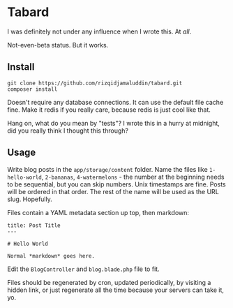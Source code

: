 # Tabard

I was definitely not under any influence when I wrote this. At _all_.

Not-even-beta status. But it works.

## Install

```
git clone https://github.com/rizqidjamaluddin/tabard.git
composer install
```

Doesn't require any database connections. It can use the default file cache fine. Make it redis if you really care, because redis is just cool like that.

Hang on, what do you mean by "tests"? I wrote this in a hurry at midnight, did you really think I thought this through?

## Usage

Write blog posts in the `app/storage/content` folder. Name the files like `1-hello-world`, `2-bananas`, `4-watermelons` - the number at the beginning needs to be sequential, but you can skip numbers. Unix timestamps are fine. Posts will be ordered in that order. The rest of the name will be used as the URL slug. Hopefully.

Files contain a YAML metadata section up top, then markdown:

```
title: Post Title
---

# Hello World

Normal *markdown* goes here.

```

Edit the `BlogController` and `blog.blade.php` file to fit.

Files should be regenerated by cron, updated periodically, by visiting a hidden link, or just regenerate all the time because your servers can take it, yo.
